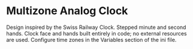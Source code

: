 # Multizone Analog Clock
Design inspired by the Swiss Railway Clock. Stepped minute and second hands. Clock face and hands built entirely in code; no external resources are used. Configure time zones in the Variables section of the ini file.
